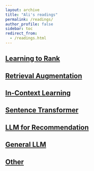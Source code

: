 ```yaml
---
layout: archive
title: "Ali's readings"
permalink: /readings/
author_profile: false
sidebar: toc
redirect_from:
  - /readings.html
---
```


## [Learning to Rank](ltr)


## [Retrieval Augmentation](rag)


## [In-Context Learning](icl)


## [Sentence Transformer](sber)


## [LLM for Recommendation](rec)


## [General LLM](glm)


## [Other](other)